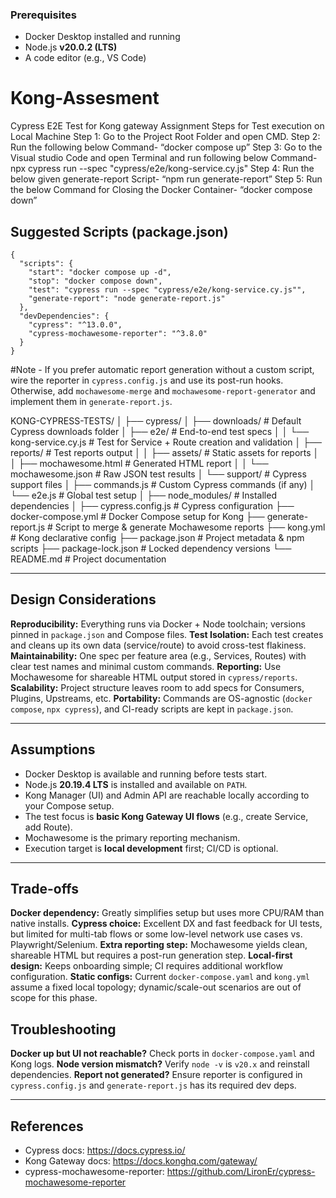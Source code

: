 ### Prerequisites
- Docker Desktop installed and running
- Node.js **v20.0.2 (LTS)**
- A code editor (e.g., VS Code)

# Kong-Assesment
Cypress E2E Test for Kong gateway Assignment 
Steps for Test execution on Local Machine 
Step 1: Go to the Project Root Folder and open CMD. 
Step 2: Run the following below Command- 
“docker compose up” 
Step 3: Go to the Visual studio Code and open Terminal and run following below Command- 
npx cypress run --spec "cypress/e2e/kong-service.cy.js" 
Step 4: Run the below given generate-report Script- 
“npm run generate-report” 
Step 5: Run the below Command for Closing the Docker Container- 
“docker compose down” 

##  Suggested Scripts (package.json)

```jsonc
{
  "scripts": {
    "start": "docker compose up -d",
    "stop": "docker compose down",
    "test": "cypress run --spec "cypress/e2e/kong-service.cy.js"",
    "generate-report": "node generate-report.js"
  },
  "devDependencies": {
    "cypress": "^13.0.0",
    "cypress-mochawesome-reporter": "^3.8.0"
  }
}
```

 #Note - If you prefer automatic report generation without a custom script, wire the reporter in `cypress.config.js` and use its post-run hooks. Otherwise, add `mochawesome-merge` and `mochawesome-report-generator` and implement them in `generate-report.js`.


KONG-CYPRESS-TESTS/
│
├── cypress/
│   ├── downloads/                # Default Cypress downloads folder
│   ├── e2e/                      # End-to-end test specs
│   │   └── kong-service.cy.js    # Test for Service + Route creation and validation
│   ├── reports/                  # Test reports output
│   │   ├── assets/               # Static assets for reports
│   │   ├── mochawesome.html      # Generated HTML report
│   │   └── mochawesome.json      # Raw JSON test results
│   └── support/                  # Cypress support files
│       ├── commands.js           # Custom Cypress commands (if any)
│       └── e2e.js                # Global test setup
│
├── node_modules/                 # Installed dependencies
│
├── cypress.config.js             # Cypress configuration
├── docker-compose.yml            # Docker Compose setup for Kong
├── generate-report.js            # Script to merge & generate Mochawesome reports
├── kong.yml                      # Kong declarative config
├── package.json                  # Project metadata & npm scripts
├── package-lock.json             # Locked dependency versions
└── README.md                     # Project documentation


-------------------------
##  Design Considerations

**Reproducibility:** Everything runs via Docker + Node toolchain; versions pinned in `package.json` and Compose files.
**Test Isolation:** Each test creates and cleans up its own data (service/route) to avoid cross-test flakiness.
**Maintainability:** One spec per feature area (e.g., Services, Routes) with clear test names and minimal custom commands.
**Reporting:** Use Mochawesome for shareable HTML output stored in `cypress/reports`.
**Scalability:** Project structure leaves room to add specs for Consumers, Plugins, Upstreams, etc.
**Portability:** Commands are OS-agnostic (`docker compose`, `npx cypress`), and CI-ready scripts are kept in `package.json`.

---------------

##  Assumptions

- Docker Desktop is available and running before tests start.
- Node.js **20.19.4 LTS** is installed and available on `PATH`.
- Kong Manager (UI) and Admin API are reachable locally according to your Compose setup.
- The test focus is **basic Kong Gateway UI flows** (e.g., create Service, add Route).
- Mochawesome is the primary reporting mechanism.
- Execution target is **local development** first; CI/CD is optional.

--------------

##  Trade-offs

 **Docker dependency:** Greatly simplifies setup but uses more CPU/RAM than native installs.
 **Cypress choice:** Excellent DX and fast feedback for UI tests, but limited for multi-tab flows or some low-level network use cases vs. Playwright/Selenium.
 **Extra reporting step:** Mochawesome yields clean, shareable HTML but requires a post-run generation step.
 **Local-first design:** Keeps onboarding simple; CI requires additional workflow configuration.
 **Static configs:** Current `docker-compose.yaml` and `kong.yml` assume a fixed local topology; dynamic/scale-out scenarios are out of scope for this phase.


##  Troubleshooting

**Docker up but UI not reachable?** Check ports in `docker-compose.yaml` and Kong logs.
**Node version mismatch?** Verify `node -v` is `v20.x` and reinstall dependencies.
**Report not generated?** Ensure reporter is configured in `cypress.config.js` and `generate-report.js` has its required dev deps.

---

##  References

- Cypress docs: https://docs.cypress.io/
- Kong Gateway docs: https://docs.konghq.com/gateway/
- cypress-mochawesome-reporter: https://github.com/LironEr/cypress-mochawesome-reporter

